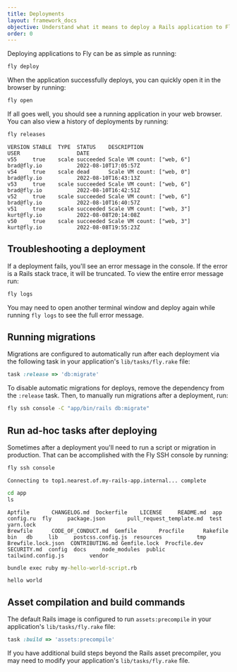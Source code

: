 ```yaml
---
title: Deployments
layout: framework_docs
objective: Understand what it means to deploy a Rails application to Fly along with some common tasks you may want to run after deployments, like a database migration or script.
order: 0
---
```


Deploying applications to Fly can be as simple as running:

```cmd
fly deploy
```

When the application successfully deploys, you can quickly open it in the browser by running:

```cmd
fly open
```

If all goes well, you should see a running application in your web browser. You can also view a history of deployments by running:

```cmd
fly releases
```
```output
VERSION STABLE  TYPE  STATUS    DESCRIPTION                             USER                  DATE
v55     true    scale succeeded Scale VM count: ["web, 6"]              brad@fly.io           2022-08-10T17:05:57Z
v54     true    scale dead      Scale VM count: ["web, 0"]              brad@fly.io           2022-08-10T16:43:13Z
v53     true    scale succeeded Scale VM count: ["web, 6"]              brad@fly.io           2022-08-10T16:42:51Z
v52     true    scale succeeded Scale VM count: ["web, 6"]              brad@fly.io           2022-08-10T16:40:57Z
v51     true    scale succeeded Scale VM count: ["web, 3"]              kurt@fly.io           2022-08-08T20:14:08Z
v50     true    scale succeeded Scale VM count: ["web, 3"]              kurt@fly.io           2022-08-08T19:55:23Z
```

## Troubleshooting a deployment

If a deployment fails, you'll see an error message in the console. If the error is a Rails stack trace, it will be truncated. To view the entire error message run:

```cmd
fly logs
```

You may need to open another terminal window and deploy again while running `fly logs` to see the full error message.

## Running migrations

Migrations are configured to automatically run after each deployment via the following task in your application's `lib/tasks/fly.rake` file:

```ruby
task :release => 'db:migrate'
```

To disable automatic migrations for deploys, remove the dependency from the `:release` task. Then, to manually run migrations after a deployment, run:

```cmd
fly ssh console -C "app/bin/rails db:migrate"
```

## Run ad-hoc tasks after deploying

Sometimes after a deployment you'll need to run a script or migration in production. That can be accomplished with the Fly SSH console by running:

```cmd
fly ssh console
```
```output
Connecting to top1.nearest.of.my-rails-app.internal... complete
```
```cmd
cd app
ls
```
```output
Aptfile       CHANGELOG.md  Dockerfile    LICENSE     README.md  app   config.ru  fly     package.json       pull_request_template.md  test    yarn.lock
Brewfile      CODE_OF_CONDUCT.md  Gemfile       Procfile      Rakefile   bin   db     lib     postcss.config.js  resources           tmp
Brewfile.lock.json  CONTRIBUTING.md Gemfile.lock  Procfile.dev  SECURITY.md  config  docs     node_modules  public       tailwind.config.js        vendor
```
```cmd
bundle exec ruby my-hello-world-script.rb
```
```output
hello world
```

## Asset compilation and build commands

The default Rails image is configured to run `assets:precompile` in your application's `lib/tasks/fly.rake` file:

```ruby
task :build => 'assets:precompile'
```

If you have additional build steps beyond the Rails asset precompiler, you may need to modify your application's `lib/tasks/fly.rake` file.
